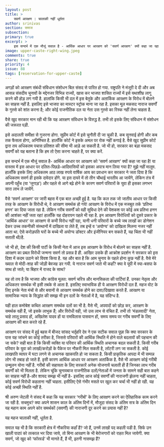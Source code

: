 ```yaml
---
layout: post
title: >
    सवर्ण आरक्षण : चालाकी नहीं धूर्तता
author: srinivas
section: समाज
subsection:
primary: true
excerpt: >
    इस सन्दर्भ में एक मौजूं सवाल है - आर्थिक आधार पर आरक्षण को 'सवर्ण आरक्षण' क्यों कहा जा रहा है! या वास्तव में इस आधार पर दलित-पिछड़े-आदिवासियों को इसका अपात्र मान लिया गया है?
image: upper-caste-right-wing.jpeg
comments: true
share: true
priority: 4
issue: 88
tags: [reservation-for-upper-caste]
---
```


अगड़ों को आरक्षण संबंधी संविधान संशोधन बिल संसद से पारित हो गया. राष्ट्रपति ने मंजूरी दे दी और अब आसन्न संसदीय चुनावों के मद्देनजर  विभिन्न राज्यों,  खास कर भाजपा शासित राज्यों में इसे यथाशीघ्र लागू करने की होड़ लग गयी है. हालांकि किसी भी दल में इस बेतुके और अतार्किक आरक्षण के विरोध में बोलने का साहस नहीं है. इसलिए इसे भाजपा का मास्टर स्ट्रोक माना जा रहा है. इसका मूल मकसद नाराज सवर्णों के गुस्से को शांत करना है; और कोई राजनीतिक दल या नेता उस गुस्से का रिस्क नहीं लेना चाहता है.

वैसे खुद सरकार मान रही थी कि यह आरक्षण संविधान के विरुद्ध है. तभी तो इसके लिए संविधान में संशोधन की जरूरत पड़ी.

इसे अदालती समीक्षा से गुजरना होगा. सुप्रीम कोर्ट में इसे चुनौती दी जा चुकी है. कब सुनवाई होगी और कब तक फैसला होगा, अनिश्चित है. हालाँकि कोर्ट ने इसके अमल पर रोक नहीं कगाई है. वैसे  खुद सुप्रीम कोर्ट द्वारा तय अधिकतम पचास प्रतिशत की सीमा भी आड़े आ सकती है. जो भी हो, सरकार का बड़ा मकसद सवर्णों को यह बताना है कि हम तो ऐसा करना चाहते हैं, पर क्या करें.

इस सन्दर्भ में एक  मौजूं सवाल है- आर्थिक आधार पर आरक्षण को 'सवर्ण आरक्षण' क्यों कहा जा रहा है! या वास्तव में इस आधार पर दलित-पिछड़े-आदिवासियों को इसका अपात्र मान लिया गया है? मुझे नहीं मालूम.  हालाँकि इसके लिए अधिकतम आठ लाख रुपये वार्षिक आय का प्रवधान कर सरकार ने जता दिया है कि अधिकतम सवर्ण ही इसके दावेदार होंगे. या इस दायरे में तो तीन चौथाई भारतीय आ जायेंगे, लेकिन तंत्र में अपनी पहुँच (या ‘जुगाड़’) और पहले से आगे बढ़े होने के कारण सवर्ण परिवारों के युवा ही इसका लगभग सारा लाभ ले जायेंगे.

वैसे ‘सवर्ण आरक्षण’ पर जारी बहस में एक बात अच्छी हुई है. यह कि कल तक जो जातीय आधार पर किसी तरह के आरक्षण के विरोधी थे, वे आरक्षण समर्थक हो गये! आरक्षण के विरोध में एक मजबूत तर्क ‘प्रतिभा हनन’ का दिया जाता रहा है. लेकिन गरीब सवर्णों को वही सुविधा देने की पेशकश पर कोई अब प्रतिभा हनन  की आशंका नहीं जता रहा! हालाँकि यह दोहरापन पहले भी रहा है. इन आरक्षण विरोधियों को दूसरे प्रकार के ‘आर्थिक आधार’ पर आरक्षण से कभी विरोध नहीं रहा, यानी धनी परिवारों के बच्चे जब लाखों का डोनेशन देकर उच्च तकनीकी संस्थानों में दाखिला पा लेते हैं, तब इन्हें व ‘अयोग्य’ को दाखिला मिलना नजर नहीं आता था. ऐसे करोड़पति घरों के बच्चे भी अयोग्य डॉक्टर और इंजीनियर बन सकते हैं, यह चिंता भी नहीं सताती थी/है.

जो भी हो, देश की किसी पार्टी के किसी नेता में आज इस आरक्षण के विरोध में बोलने का साहस नहीं है. आरक्षण का प्रबल विरोधी जन्मना सवर्ण तो प्रसन्न है ही. आखिर उसके ही आक्रोश प्रदर्शन ने सरकार को इस दिशा में कदम उठाने को विवश किया है. यह और बात है कि आम चुनाव के पहले होना कुछ नहीं है. वैसे मेरे ख्याल से मोदी-शाह की जोड़ी बेवजह डर गयी. ये नाराज सवर्ण जाते भी कहाँ? क्या वे यूपी में स्पा-बसपा के साथ हो जाते; या बिहार में राजद के साथ?

यह तो तय है कि भाजपा और कांग्रेस मूलत: सवर्ण चरित्र और मानसिकता की पार्टियां हैं. उनका नेतृत्व और अधिकतर समर्थक भी इसी तबके से आता है. इसलिए स्वाभाविक ही ये आरक्षण विरोधी दल हैं. महज वोट के लिए इनके नेता मंचों से और बयानों से आरक्षण समर्थक होने का दावा/दिखावा करते हैं. आरक्षण या सामाजिक न्याय के सिद्धांत की समझ भी इन दलों के नेताओं में है, यह संदिग्ध है.

यही हाल कमोबेश कथित आरक्षण समर्थक दलों का भी है. वैसे भी, अपवादों को छोड़ कर, आरक्षण के समर्थक वही हैं, जो इसके लाभुक हैं; और विरोधी वही, जो उस लाभ से वंचित हैं. तभी तो ‘मंडलवादी’ नेता, चाहे लालू प्रसाद हों, अखिलेश यादव हों या रामविलास पासवान हों, समय समय पर गरीब सवर्णों के लिए आरक्षण की बात करते रहे हैं.

आरक्षण पर संसद में हुई बहस में बीजद सांसद भर्तृहरि देव ने एक सटीक सवाल पूछा कि क्या सरकार के पास  यह जांचने का कोई तरीका है, जिससे परिवारों की आर्थिक स्थिति में होने वाले बदलावों की पहचान की जा सके? सही बात है कि किसी व्यक्ति या परिवार की आर्थिक स्थिति अचानक बदल सकती है. किसी गरीब परिवार के युवा को लाखों/करोड़ों के पैकेज पर  नौकरी मिल सकती है, लॉटरी लग जा सकती है. कोई लाखपति व्यापर में घटा लगने से अचानक खाकपति हो जा सकता है. किसी प्राकृतिक आपदा में भी सम्पन्न लोग भी तबाह हो जाते हैं. इसी कारण आर्थिक आधार पर आरक्षण अतार्किक है. वैसे भी आरक्षण कोई गरीबी उन्मूलन योना नहीं है. गरीबों की सहायता के लिए सरकारें अनेक योजनायें चलाती ही हैं जिनका लाभ गरीब सवर्णों को भी मिलता है. लेकिन चूंकि चुनावबाज राजनीतिक दलों/नेताओं में जनता के सामने सही बात कहने का साहस नहीं है-और शायद समझ भी नहीं है- इसलिए आज कोई सवर्णों की नाराजगी झेलना नहीं चाहता, कोई सवर्ण विरोधी कहलाना नहीं चाहता. इसीलिए ऐसे गंभीर मसले पर खुल कर चर्चा भी नहीं हो रही. यह कोई अच्छी स्थिति नहीं है.

श्री अरुण जेटली ने संसद में कहा कि यह सरकार ‘गरीबों’ के लिए आरक्षण करने का ऐतिहासिक काम करने जा रही है. सचमुच? क्या अपने शासन काल के अंतिम दिनों में, मौजूदा संसद के अंतिम सत्र  के अंतिम दिन यह महान काम अपने कोर समर्थकों (सवर्णों) की नाराजगी दूर करने का प्रयास नहीं है?

यह महज चालाकी नहीं, धूर्तता है.

सवाल यह भी है कि सरकारी क्षेत्र में नौकरिया कहाँ हैं? जो हैं, उनमें लाखों पद कहली पडी है. सिर्फ उन खाली पादपं को तत्काल भर दिया जाये, तो बिना आरक्षण के भी बेरोजगारों को राहत मिल जायेगी. क्या सवर्ण, जो खुद को ‘फॉरवर्ड’ भी मानते हैं, हैं भी, इतनी नासमझ हैं?